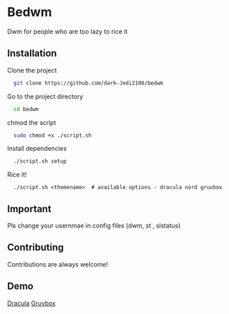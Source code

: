 # Bedwm

Dwm for people who are too lazy to rice it



## Installation

Clone the project

```bash
  git clone https://github.com/dark-Jedi2108/bedwm
```

Go to the project directory

```bash
  cd bedwm
```

chmod the script

```bash
  sudo chmod +x ./script.sh
```

Install dependencies

```bash
  ./script.sh setup
```

Rice it!

```base
  ./script.sh <themename>  # available options - dracula nord gruvbox
```

## Important
Pls change your usernmae in config files (dwm, st , slstatus)

## Contributing

Contributions are always welcome!


## Demo

[Dracula](https://raw.githubusercontent.com/dark-Jedi2108/bedwm/master/demo/dracula.png)
[Gruvbox](https://raw.githubusercontent.com/dark-Jedi2108/bedwm/master/demo/gruvbox.png)
